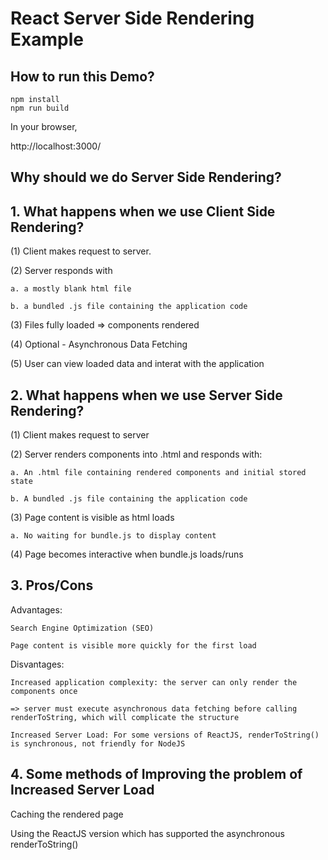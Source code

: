 React Server Side Rendering Example
==============================================
How to run this Demo?   
-----------------------------------------------
```
npm install 
npm run build
```
In your browser,

http://localhost:3000/

Why should we do Server Side Rendering?
-----------------------------------------------
## 1. What happens when we use Client Side Rendering?
(1) Client makes request to server.

(2) Server responds with 

    a. a mostly blank html file
    
    b. a bundled .js file containing the application code

(3) Files fully loaded => components rendered

(4) Optional - Asynchronous Data Fetching 

(5) User can view loaded data and interat with the application

## 2. What happens when we use Server Side Rendering?
(1) Client makes request to server

(2) Server renders components into .html and responds with:

    a. An .html file containing rendered components and initial stored state
    
    b. A bundled .js file containing the application code
    
(3) Page content is visible as html loads

    a. No waiting for bundle.js to display content
    
(4) Page becomes interactive when bundle.js loads/runs


## 3. Pros/Cons

Advantages:

    Search Engine Optimization (SEO)
    
    Page content is visible more quickly for the first load
    
Disvantages:

    Increased application complexity: the server can only render the components once
    
    => server must execute asynchronous data fetching before calling renderToString, which will complicate the structure
    
    Increased Server Load: For some versions of ReactJS, renderToString() is synchronous, not friendly for NodeJS
    
    
## 4. Some methods of Improving the problem of Increased Server Load

Caching the rendered page

Using the ReactJS version which has supported the asynchronous renderToString()



